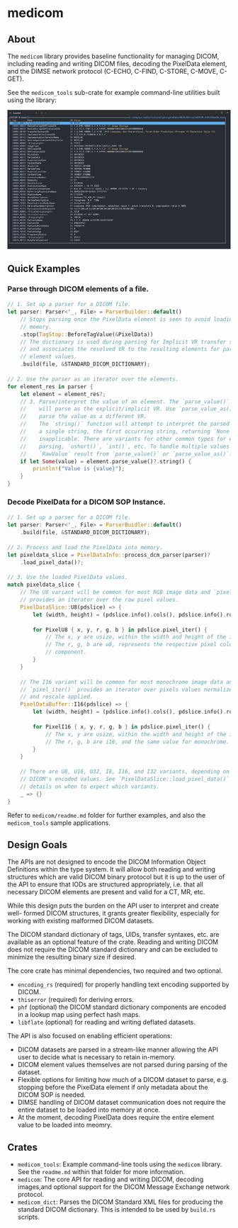 # medicom #

## About ##
The `medicom` library provides baseline functionality for managing DICOM,
including reading and writing DICOM files, decoding the PixelData element, and
the DIMSE network protocol (C-ECHO, C-FIND, C-STORE, C-MOVE, C-GET).

See the `medicom_tools` sub-crate for example command-line utilities built using
the library:

![Screenshot](static_assets/screenshot.png "Screenshot")

## Quick Examples ##

### Parse through DICOM elements of a file.
```rust
// 1. Set up a parser for a DICOM file.
let parser: Parser<'_, File> = ParserBuilder::default()
    // Stops parsing once the PixelData element is seen to avoid loading it into
    // memory.
    .stop(TagStop::BeforeTagValue(&PixelData))
    // The dictionary is used during parsing for Implicit VR transfer syntaxes,
    // and associates the resolved VR to the resulting elements for parsing the
    // element values.
    .build(file, &STANDARD_DICOM_DICTIONARY);

// 2. Use the parser as an iterator over the elements.
for element_res in parser {
    let element = element_res?;
    // 3. Parse/interpret the value of an element. The `parse_value()` funtion
    //    will parse as the explicit/implicit VR. Use `parse_value_as()` to
    //    parse the value as a different VR.
    //    The `string()` function will attempt to interpret the parsed value as
    //    a single string, the first occurring string, returning `None` if
    //    inapplicable. There are variants for other common types for ease of
    //    parsing, `ushort()`, `int()`, etc. To handle multiple values use the
    //    `RawValue` result from `parse_value()` or `parse_value_as()`.
    if let Some(value) = element.parse_value()?.string() {
        println!("Value is {value}");
    }
}
```

### Decode PixelData for a DICOM SOP Instance.
```rust
// 1. Set up a parser for a DICOM file.
let parser: Parser<'_, File> = ParserBuidler::default()
    .build(file, &STANDARD_DICOM_DICTIONARY);

// 2. Process and load the PixelData into memory.
let pixeldata_slice = PixelDataInfo::process_dcm_parser(parser)?
    .load_pixel_data()?;

// 3. Use the loaded PixelData values.
match pixeldata_slice {
    // The U8 variant will be common for most RGB image data and `pixel_iter()`
    // provides an iterator over the raw pixel values.
    PixelDataSlice::U8(pdslice) => {
        let (width, height) = (pdslice.info().cols(), pdslice.info().rows());

        for PixelU8 { x, y, r, g, b } in pdslice.pixel_iter() {
            // The x, y are usize, within the width and height of the image.
            // The r, g, b are u8, represents the respective pixel color
            // component.
        }
    }

    // The I16 variant will be common for most monochrome image data and
    // `pixel_iter()` provides an iterator over pixels values normalized to I16
    // and rescale applied.
    PixelDataBuffer::I16(pdslice) => {
        let (width, height) = (pdslice.info().cols(), pdslice.info().rows());

        for PixelI16 { x, y, r, g, b } in pdslice.pixel_iter() {
            // The x, y are usize, within the width and height of the image.
            // The r, g, b are i16, and the same value for monochrome.
        }
    }

    // There are U8, U16, U32, I8, I16, and I32 variants, depending on the
    // DICOM's encoded values. See `PixelDataSlice::load_pixel_data()` for
    // details on when to expect which variants.
    _ => {}
}
```

Refer to `medicom/readme.md` folder for further examples, and also the
`medicom_tools` sample applications.

## Design Goals ##
The APIs are not designed to encode the DICOM Information Object Definitions
within the type system. It will allow both reading and writing structures which
are valid DICOM binary protocol but it is up to the user of the API to ensure
that IODs are structured appropriately, i.e. that all necessary DICOM elements
are present and valid for a CT, MR, etc.

While this design puts the burden on the API user to interpret and create well-
formed DICOM structures, it grants greater flexibility, especially for working
with existing malformed DICOM datasets.

The DICOM standard dictionary of tags, UIDs, transfer syntaxes, etc. are
available as an optional feature of the crate. Reading and writing DICOM does
not require the DICOM standard dictionary and can be excluded to minimize the
resulting binary size if desired.

The core crate has minimal dependencies, two required and two optional.

- `encoding_rs` (required) for properly handling text encoding supported by
  DICOM.
- `thiserror` (required) for deriving errors.
- `phf` (optional) the DICOM standard dictionary components are encoded in a
  lookup map using perfect hash maps.
- `libflate` (optional) for reading and writing deflated datasets.

The API is also focused on enabling efficient operations:

- DICOM datasets are parsed in a stream-like manner allowing the API user to
  decide what is necessary to retain in-memory.
- DICOM element values themselves are not parsed during parsing of the dataset.
- Flexible options for limiting how much of a DICOM dataset to parse, e.g.
  stopping before the PixelData element if only metadata about the DICOM SOP is
  needed.
- DIMSE handling of DICOM dataset communication does not require the entire
  dataset to be loaded into memory at once.
- At the moment, decoding PixelData does require the entire element value to be
  loaded into meomry.

## Crates ##

- `medicom_tools`: Example command-line tools using the `medicom` library. See
  the `readme.md` within that folder for more information.
- `medicom`: The core API for reading and writing DICOM, decoding images,and
  optional support for the DICOM Message Exchange network protocol.
- `medicom_dict`: Parses the DICOM Standard XML files for producing the
  standard DICOM dictionary. This is intended to be used by `build.rs` scripts.

